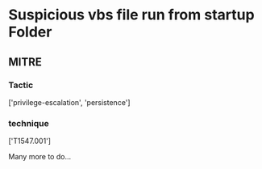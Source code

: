 # Suspicious vbs file run from startup Folder

## MITRE

### Tactic
['privilege-escalation', 'persistence']

### technique
['T1547.001']

Many more to do...
